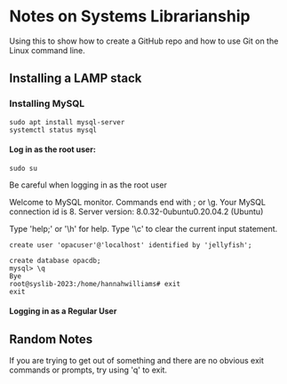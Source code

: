# Notes on Systems Librarianship

Using this to show how to create a GitHub repo and
how to use Git on the Linux command line.

## Installing a LAMP stack

### Installing MySQL

```
sudo apt install mysql-server
systemctl status mysql
```

#### Log in as the root user:
```
sudo su
```

Be careful when logging in as the root user

Welcome to MySQL monitor. Commands end with ; or \g.
Your MySQL connection id is 8.
Server version: 8.0.32-0ubuntu0.20.04.2 (Ubuntu)

Type 'help;' or '\h' for help. Type '\c' to clear the current input statement.

```
create user 'opacuser'@'localhost' identified by 'jellyfish';
```
```
create database opacdb;
mysql> \q
Bye
root@syslib-2023:/home/hannahwilliams# exit
exit
```

#### Logging in as a Regular User

## Random Notes

If you are trying to get out of something and there are no obvious exit commands or prompts,
try using 'q' to exit.

